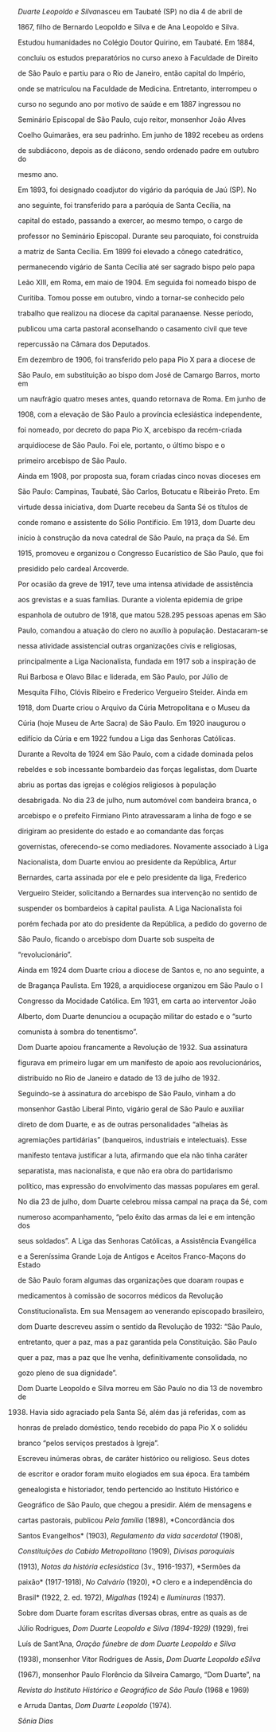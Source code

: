 

*Duarte Leopoldo e Silva*nasceu em Taubaté (SP) no dia 4 de abril de

1867, filho de Bernardo Leopoldo e Silva e de Ana Leopoldo e Silva.



Estudou humanidades no Colégio Doutor Quirino, em Taubaté. Em 1884,

concluiu os estudos preparatórios no curso anexo à Faculdade de Direito

de São Paulo e partiu para o Rio de Janeiro, então capital do Império,

onde se matriculou na Faculdade de Medicina. Entretanto, interrompeu o

curso no segundo ano por motivo de saúde e em 1887 ingressou no

Seminário Episcopal de São Paulo, cujo reitor, monsenhor João Alves

Coelho Guimarães, era seu padrinho. Em junho de 1892 recebeu as ordens

de subdiácono, depois as de diácono, sendo ordenado padre em outubro do

mesmo ano.



Em 1893, foi designado coadjutor do vigário da paróquia de Jaú (SP). No

ano seguinte, foi transferido para a paróquia de Santa Cecília, na

capital do estado, passando a exercer, ao mesmo tempo, o cargo de

professor no Seminário Episcopal. Durante seu paroquiato, foi construída

a matriz de Santa Cecília. Em 1899 foi elevado a cônego catedrático,

permanecendo vigário de Santa Cecília até ser sagrado bispo pelo papa

Leão XIII, em Roma, em maio de 1904. Em seguida foi nomeado bispo de

Curitiba. Tomou posse em outubro, vindo a tornar-se conhecido pelo

trabalho que realizou na diocese da capital paranaense. Nesse período,

publicou uma carta pastoral aconselhando o casamento civil que teve

repercussão na Câmara dos Deputados.



Em dezembro de 1906, foi transferido pelo papa Pio X para a diocese de

São Paulo, em substituição ao bispo dom José de Camargo Barros, morto em

um naufrágio quatro meses antes, quando retornava de Roma. Em junho de

1908, com a elevação de São Paulo a província eclesiástica independente,

foi nomeado, por decreto do papa Pio X, arcebispo da recém-criada

arquidiocese de São Paulo. Foi ele, portanto, o último bispo e o

primeiro arcebispo de São Paulo.



Ainda em 1908, por proposta sua, foram criadas cinco novas dioceses em

São Paulo: Campinas, Taubaté, São Carlos, Botucatu e Ribeirão Preto. Em

virtude dessa iniciativa, dom Duarte recebeu da Santa Sé os títulos de

conde romano e assistente do Sólio Pontifício. Em 1913, dom Duarte deu

início à construção da nova catedral de São Paulo, na praça da Sé. Em

1915, promoveu e organizou o Congresso Eucarístico de São Paulo, que foi

presidido pelo cardeal Arcoverde.



Por ocasião da greve de 1917, teve uma intensa atividade de assistência

aos grevistas e a suas famílias. Durante a violenta epidemia de gripe

espanhola de outubro de 1918, que matou 528.295 pessoas apenas em São

Paulo, comandou a atuação do clero no auxílio à população. Destacaram-se

nessa atividade assistencial outras organizações civis e religiosas,

principalmente a Liga Nacionalista, fundada em 1917 sob a inspiração de

Rui Barbosa e Olavo Bilac e liderada, em São Paulo, por Júlio de

Mesquita Filho, Clóvis Ribeiro e Frederico Vergueiro Steider. Ainda em

1918, dom Duarte criou o Arquivo da Cúria Metropolitana e o Museu da

Cúria (hoje Museu de Arte Sacra) de São Paulo. Em 1920 inaugurou o

edifício da Cúria e em 1922 fundou a Liga das Senhoras Católicas.



Durante a Revolta de 1924 em São Paulo, com a cidade dominada pelos

rebeldes e sob incessante bombardeio das forças legalistas, dom Duarte

abriu as portas das igrejas e colégios religiosos à população

desabrigada. No dia 23 de julho, num automóvel com bandeira branca, o

arcebispo e o prefeito Firmiano Pinto atravessaram a linha de fogo e se

dirigiram ao presidente do estado e ao comandante das forças

governistas, oferecendo-se como mediadores. Novamente associado à Liga

Nacionalista, dom Duarte enviou ao presidente da República, Artur

Bernardes, carta assinada por ele e pelo presidente da liga, Frederico

Vergueiro Steider, solicitando a Bernardes sua intervenção no sentido de

suspender os bombardeios à capital paulista. A Liga Nacionalista foi

porém fechada por ato do presidente da República, a pedido do governo de

São Paulo, ficando o arcebispo dom Duarte sob suspeita de

“revolucionário”.



Ainda em 1924 dom Duarte criou a diocese de Santos e, no ano seguinte, a

de Bragança Paulista. Em 1928, a arquidiocese organizou em São Paulo o I

Congresso da Mocidade Católica. Em 1931, em carta ao interventor João

Alberto, dom Duarte denunciou a ocupação militar do estado e o “surto

comunista à sombra do tenentismo”.



Dom Duarte apoiou francamente a Revolução de 1932. Sua assinatura

figurava em primeiro lugar em um manifesto de apoio aos revolucionários,

distribuído no Rio de Janeiro e datado de 13 de julho de 1932.

Seguindo-se à assinatura do arcebispo de São Paulo, vinham a do

monsenhor Gastão Liberal Pinto, vigário geral de São Paulo e auxiliar

direto de dom Duarte, e as de outras personalidades “alheias às

agremiações partidárias” (banqueiros, industriais e intelectuais). Esse

manifesto tentava justificar a luta, afirmando que ela não tinha caráter

separatista, mas nacionalista, e que não era obra do partidarismo

político, mas expressão do envolvimento das massas populares em geral.



No dia 23 de julho, dom Duarte celebrou missa campal na praça da Sé, com

numeroso acompanhamento, “pelo êxito das armas da lei e em intenção dos

seus soldados”. A Liga das Senhoras Católicas, a Assistência Evangélica

e a Sereníssima Grande Loja de Antigos e Aceitos Franco-Maçons do Estado

de São Paulo foram algumas das organizações que doaram roupas e

medicamentos à comissão de socorros médicos da Revolução

Constitucionalista. Em sua Mensagem ao venerando episcopado brasileiro,

dom Duarte descreveu assim o sentido da Revolução de 1932: “São Paulo,

entretanto, quer a paz, mas a paz garantida pela Constituição. São Paulo

quer a paz, mas a paz que lhe venha, definitivamente consolidada, no

gozo pleno de sua dignidade”.



Dom Duarte Leopoldo e Silva morreu em São Paulo no dia 13 de novembro de

1938. Havia sido agraciado pela Santa Sé, além das já referidas, com as

honras de prelado doméstico, tendo recebido do papa Pio X o solidéu

branco “pelos serviços prestados à Igreja”.



Escreveu inúmeras obras, de caráter histórico ou religioso. Seus dotes

de escritor e orador foram muito elogiados em sua época. Era também

genealogista e historiador, tendo pertencido ao Instituto Histórico e

Geográfico de São Paulo, que chegou a presidir. Além de mensagens e

cartas pastorais, publicou *Pela família* (1898), *Concordância dos

Santos Evangelhos* (1903), *Regulamento da vida sacerdotal* (1908),

*Constituições do Cabido Metropolitano* (1909), *Divisas paroquiais*

(1913), *Notas da história eclesiástica* (3v., 1916-1937), *Sermões da

paixão* (1917-1918), *No Calvário* (1920), *O clero e a independência do

Brasil* (1922, 2. ed. 1972), *Migalhas* (1924) e *Iluminuras* (1937).



Sobre dom Duarte foram escritas diversas obras, entre as quais as de

Júlio Rodrigues, *Dom Duarte Leopoldo e Silva (1894-1929)* (1929), frei

Luís de Sant’Ana, *Oração fúnebre de dom Duarte Leopoldo e Silva*

(1938), monsenhor Vítor Rodrigues de Assis, *Dom Duarte Leopoldo eSilva*

(1967), monsenhor Paulo Florêncio da Silveira Camargo, “Dom Duarte”, na

*Revista do Instituto Histórico e Geográfico de São Paulo* (1968 e 1969)

e Arruda Dantas, *Dom Duarte Leopoldo* (1974).



*Sônia Dias*



